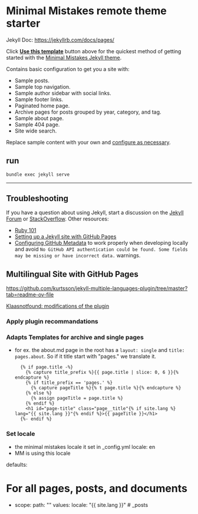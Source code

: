 # Minimal Mistakes remote theme starter

Jekyll Doc: https://jekyllrb.com/docs/pages/

Click [**Use this template**](https://github.com/mmistakes/mm-github-pages-starter/generate) button above for the quickest method of getting started with the [Minimal Mistakes Jekyll theme](https://github.com/mmistakes/minimal-mistakes).

Contains basic configuration to get you a site with:

- Sample posts.
- Sample top navigation.
- Sample author sidebar with social links.
- Sample footer links.
- Paginated home page.
- Archive pages for posts grouped by year, category, and tag.
- Sample about page.
- Sample 404 page.
- Site wide search.

Replace sample content with your own and [configure as necessary](https://mmistakes.github.io/minimal-mistakes/docs/configuration/).

## run

```bash
bundle exec jekyll serve
```

---

## Troubleshooting

If you have a question about using Jekyll, start a discussion on the [Jekyll Forum](https://talk.jekyllrb.com/) or [StackOverflow](https://stackoverflow.com/questions/tagged/jekyll). Other resources:

- [Ruby 101](https://jekyllrb.com/docs/ruby-101/)
- [Setting up a Jekyll site with GitHub Pages](https://jekyllrb.com/docs/github-pages/)
- [Configuring GitHub Metadata](https://github.com/jekyll/github-metadata/blob/master/docs/configuration.md#configuration) to work properly when developing locally and avoid `No GitHub API authentication could be found. Some fields may be missing or have incorrect data.` warnings.

## Multilingual Site with GitHub Pages

https://github.com/kurtsson/jekyll-multiple-languages-plugin/tree/master?tab=readme-ov-file


[Klaasnotfound: modifications of the plugin](https://www.klaasnotfound.com/2017/02/16/proper-multilingual-site-with-github-pages-and-jekyll/)

### Apply plugin recommandations

### Adapts Templates for archive and single pages

- for ex. the about.md page in the root has a `layout: single` and `title: pages.about`. So if it title start with "pages." we translate it.

        {% if page.title -%}
          {% capture title_prefix %}{{ page.title | slice: 0, 6 }}{% endcapture %}
          {% if title_prefix == 'pages.' %}
            {% capture pageTitle %}{% t page.title %}{% endcapture %}
          {% else %}
            {% assign pageTitle = page.title %}
          {% endif %}
          <h1 id="page-title" class="page__title"{% if site.lang %} lang="{{ site.lang }}"{% endif %}>{{ pageTitle }}</h1>
        {%- endif %}

### Set locale

- the minimal mistakes locale it set in _config.yml locale: en
- MM is using this locale

defaults:
  # For all pages, posts, and documents
  - scope:
      path: ""
    values:
      locale: "{{ site.lang }}"  # _posts


